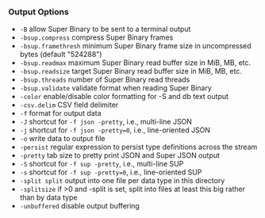### Output Options

* `-B` allow Super Binary to be sent to a terminal output
* `-bsup.compress` compress Super Binary frames
*  `-bsup.framethresh` minimum Super Binary frame size in uncompressed bytes (default "524288")
* `-bsup.readmax` maximum Super Binary read buffer size in MiB, MB, etc.
* `-bsup.readsize` target Super Binary read buffer size in MiB, MB, etc.
* `-bsup.threads` number of Super Binary read threads
* `-bsup.validate` validate format when reading Super Binary
* `-color` enable/disable color formatting for -S and db text output
* `-csv.delim` CSV field delimiter
* `-f` format for output data
* `-J` shortcut for `-f json -pretty`, i.e., multi-line JSON
* `-j` shortcut for `-f json -pretty=0`, i.e., line-oriented JSON
* `-o` write data to output file
* `-persist` regular expression to persist type definitions across the stream
* `-pretty` tab size to pretty print JSON and Super JSON output
* `-S` shortcut for `-f sup -pretty`, i.e., multi-line SUP
* `-s` shortcut for `-f sup -pretty=0`, i.e., line-oriented SUP
* `-split split` output into one file per data type in this directory
* `-splitsize` if >0 and -split is set, split into files at least this big rather than by data type
* `-unbuffered` disable output buffering
